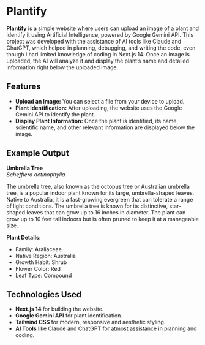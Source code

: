 # Plantify

**Plantify** is a simple website where users can upload an image of a plant and identify it using Artificial Intelligence, powered by Google Gemini API. This project was developed with the assistance of AI tools like Claude and ChatGPT, which helped in planning, debugging, and writing the code, even though I had limited knowledge of coding in Next.js 14. Once an image is uploaded, the AI will analyze it and display the plant’s name and detailed information right below the uploaded image.

## Features

- **Upload an Image:** You can select a file from your device to upload.
- **Plant Identification:** After uploading, the website uses the Google Gemini API to identify the plant.
- **Display Plant Information:** Once the plant is identified, its name, scientific name, and other relevant information are displayed below the image.

## Example Output

**Umbrella Tree**  
_Schefflera actinophylla_  

The umbrella tree, also known as the octopus tree or Australian umbrella tree, is a popular indoor plant known for its large, umbrella-shaped leaves. Native to Australia, it is a fast-growing evergreen that can tolerate a range of light conditions. The umbrella tree is known for its distinctive, star-shaped leaves that can grow up to 16 inches in diameter. The plant can grow up to 10 feet tall indoors but is often pruned to keep it at a manageable size.

**Plant Details:**
- Family: Araliaceae
- Native Region: Australia
- Growth Habit: Shrub
- Flower Color: Red
- Leaf Type: Compound

## Technologies Used

- **Next.js 14** for building the website.
- **Google Gemini API** for plant identification.
- **Tailwind CSS** for modern, responsive and aesthetic styling.
- **AI Tools** like Claude and ChatGPT for atmost assistance in planning and coding.
